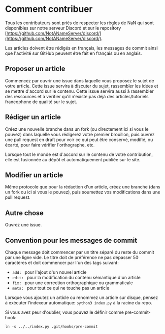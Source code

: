 # Comment contribuer

Tous les contributeurs sont priés de respecter les règles de NaN qui sont
disponibles sur notre serveur Discord et sur le repository [https://github.com/NotANameServer/discord/](https://github.com/NotANameServer/discord/).

Les articles doivent être rédigés en français, les messages de commit ainsi que l'activité sur GitHub peuvent être fait en français ou en anglais.

## Proposer un article

Commencez par ouvrir une issue dans laquelle vous proposez le sujet de votre article. Cette issue servira à discuter du sujet, rassembler les idées et se mettre d'accord sur le contenu. Cette issue servira aussi à rassembler des ressources et à vérifier qu'il n'existe pas déjà des articles/tutoriels francophone de qualité sur le sujet.

## Rédiger un article

Créez une nouvelle branche dans un fork (ou directement ici si vous le pouvez) dans laquelle vous rédigerez votre premier brouillon, puis ouvrez une pull request en draft pour voir ce qui peut être conservé, modifié, ou écarté, pour faire vérifier l'orthographe, etc.

Lorsque tout le monde est d'accord sur le contenu de votre contribution, elle est fusionnée au dépôt et automatiquement publiée sur le site.

## Modifier un article

Même protocole que pour la rédaction d'un article, créez une branche (dans un fork ou ici si vous le pouvez), puis soumettez vos modifications dans une pull request.

## Autre chose

Ouvrez une issue.

## Convention pour les messages de commit

Chaque message doit commencer par un titre séparé du reste du commit par une ligne vide. Le titre doit de préférence ne pas dépasser 50 caractères et doit commencer par l'un des tags suivant:
 - `add: ` pour l'ajout d'un nouvel article
 - `edit: ` pour la modification du contenu sémantique d'un article
 - `fix: ` pour une correction orthographique ou grammaticale
 - `meta: ` pour tout ce qui ne touche pas un article

Lorsque vous ajoutez un article ou renommez un article sur disque, pensez à exécuter l'indexeur automatique: `python3 index.py` à la racine du repo.

Si vous avez peur d'oublier, vous pouvez le définir comme pre-commit-hook:

	ln -s ../../index.py .git/hooks/pre-commit

